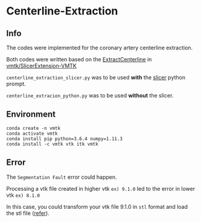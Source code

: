 # Centerline-Extraction
## Info
The codes were implemented for the coronary artery centerline extraction.

Both codes were written based on the [ExtractCenterline](https://github.com/vmtk/SlicerExtension-VMTK/blob/master/ExtractCenterline/ExtractCenterline.py) in [vmtk/SlicerExtension-VMTK](https://github.com/vmtk/SlicerExtension-VMTK)

`centerline_extraction_slicer.py` was to be used __with__ the [slicer](https://www.slicer.org/) python prompt.

`centerline_extracion_python.py` was to be used __without__ the slicer.


## Environment

```
conda create -n vmtk
conda activate vmtk
conda install pip python=3.6.4 numpy=1.11.3
conda install -c vmtk vtk itk vmtk
```

## Error
The `Segmentation Fault` error could happen.

Processing a vtk file created in higher vtk `ex) 9.1.0` led to the error in lower vtk `ex) 8.1.0`

In this case, you could transform your vtk file 9.1.0 in `stl` format and load the stl file ([refer](https://github.com/donny8/Centerline-Extraction/blob/5648b42003a09133744de2ca2b38e444420a1194/centerline_extraction_python.py#L102)). 

